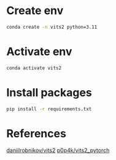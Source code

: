 # Create env
```bash
conda create -n vits2 python=3.11
```

# Activate env
```bash
conda activate vits2
```

# Install packages
```bash
pip install -r requirements.txt
```


# References
[daniilrobnikov/vits2](https://github.com/daniilrobnikov/vits2)
[p0p4k/vits2_pytorch](https://github.com/p0p4k/vits2_pytorch)